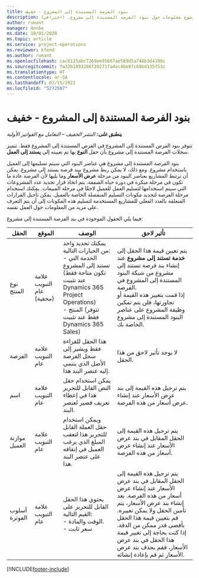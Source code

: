 ```yaml
---
title: بنود الفرصة المستندة إلى المشروع - خفيف
description: يقدم هذا الموضوع معلومات حول بنود الفرصة المستندة إلى مشروع. (احترافي)
author: rumant
manager: Annbe
ms.date: 10/01/2020
ms.topic: article
ms.service: project-operations
ms.reviewer: kfend
ms.author: rumant
ms.openlocfilehash: cac6125abc7269ee95667ae589d5a748b3d4190c
ms.sourcegitcommit: fa32b1893286f20271fa4ec4be8fc68bd135f53c
ms.translationtype: HT
ms.contentlocale: ar-SA
ms.lasthandoff: 02/15/2021
ms.locfileid: "5272507"
---
```

# <a name="project-based-opportunity-lines---lite"></a>بنود الفرصة المستندة إلى المشروع - خفيف

_**ينطبق على:** النشر الخفيف – التعامل مع الفواتير الأولية_

تتوفر بنود الفرص المستندة إلى المشروع في الفرص المستندة إلى المشروع فقط. تتميز سجلات الفرصة المستندة إلى مشروع بأن حقل **النوع** بها تم تعيينه إلى **يستند إلى العمل**.

بنود الفرصة المستندة إلى مشروع هي عناصر البنود التي سيتم تسليمها إلى العميل باستخدام مشروع. ومع ذلك، لا يمكن ربط مشروع ببند فرصة يستند إلى مشروع. يمكن أن ترتبط المشاريع بعناصر البنود من مرحلة **عرض الأسعار** وما يليها لأن الفرصة عادة ما تكون في مرحلة مبكرة في دورة حياه الصفقة. يتم اتخاذ قرار تحديد عدد المشروعات التي سيتم استخدامها لتسليم العمل للعميل لاحقًا في مرحلة المبيعات. يمكنك استخدام مرحلة الفرصة لتحديد مكونات التسليم المنفصلة الخاصة بالعميل. يمكن تأجيل القرارات المتعلقة بالعدد الفعلي للمشاريع المستخدمة لتسليم هذه المكونات إلى أن يتم التعرف على مزيد من المعلومات حول العمل نفسه.

فيما يلي الحقول الموجودة في بند الفرصة المستندة إلى مشروع:

| **الحقل** | **الموقع** | **الوصف** | **تأثير لاحق** |
| --- | --- | --- | --- |
| نوع المنتج | علامة التبويب عام (مخفية) | يمكنك تحديد واحد من الخيارات التالية:</br>- الخدمة التي تستند إلى المشروع (تكون متاحة فقط عند تثبيت Dynamics 365 Project Operations)</br>- المنتج (تتوفر فقط عند تثبيت Dynamics 365 Sales) | يتم تعيين قيمة هذا الحقل إلى **خدمة تستند إلى مشروع** عند إنشاء بند فرصة تستند إلى مشروع من شبكة البنود المستندة إلى المشروع في الفرصة. <br> إذا قمت بتغيير هذه القيمة أو تجاوزتها، فلن يتم تمكين وظيفة المشروع على عناصر البنود المستندة إلى مشروع الخاصة بك. |
| الفرصة | علامة التبويب عام | هذا الحقل للقراءة فقط ويشير إلى سجل الفرصة الأصل الذي ينتمي إليه عنصر البند هذا. | لا يوجد تأثير لاحق من هذا الحقل. |
| اسم | علامة التبويب عام | يمكن استخدام حقل النص القابل للتحرير هذا في إعطاء تعريف قصير لعنصر البند. | يتم ترحيل هذه القيمة إلى بند عرض الأسعار عند إنشاء عرض أسعار من هذه الفرصة. |
| موازنة العميل | علامة التبويب عام | ويمكن استخدام حقل العملة القابل للتحرير هذا لتعقب المبلغ الذي يرغب العميل في إنفاقه على عنصر البند هذا. | يتم ترحيل هذه القيمة إلى الحقل المقابل في بند عرض الأسعار عند إنشاء عرض أسعار من هذه الفرصة. |
| أسلوب الفوترة | علامة التبويب عام | يحتوي هذا الحقل القابل للتحرير على القيم التالية:</br>- الوقت والمادة.</br>- سعر ثابت | يتم ترحيل هذه القيمة إلى الحقل المقابل في بند عرض الأسعار عند إنشاء عرض أسعار من هذه الفرصة. بعد إنشاء بند عرض الأسعار، يتم تأمين الحقل ولا يمكن تغييره. قم بتعيين قيمة هذا الحقل بأقصى قدر ممكن من الدقة. إذا كنت بحاجة إلى تغيير قيمة هذا الحقل في بند عرض الأسعار، فقم بحذف بند عرض الأسعار ثم قم بإعادة إنشائه. |


[!INCLUDE[footer-include](../../includes/footer-banner.md)]